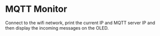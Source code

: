 # MQTT Monitor

Connect to the wifi network, print the current IP and MQTT server IP
and then display the incoming messages on the OLED.


